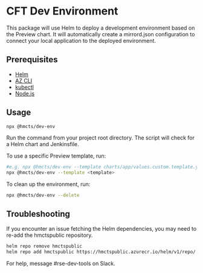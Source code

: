# CFT Dev Environment

This package will use Helm to deploy a development environment based on the Preview chart. It will automatically create a mirrord.json configuration to connect your local application to the deployed environment.

## Prerequisites

- [Helm](https://helm.sh/docs/intro/install/)
- [AZ CLI](https://docs.microsoft.com/en-us/cli/azure/install-azure-cli)
- [kubectl](https://kubernetes.io/docs/tasks/tools/install-kubectl/)
- [Node.js](https://nodejs.org/en/download/)

## Usage

```bash
npx @hmcts/dev-env
```

Run the command from your project root directory. The script will check for a Helm chart and Jenkinsfile.

To use a specific Preview template, run:

```bash 
#e.g. npx @hmcts/dev-env --template charts/app/values.custom.template.yaml
npx @hmcts/dev-env --template <template> 
```

To clean up the environment, run:

```bash
npx @hmcts/dev-env --delete
```

## Troubleshooting

If you encounter an issue fetching the Helm dependencies, you may need to re-add the hmctspublic repository.

```bash
helm repo remove hmctspublic
helm repo add hmctspublic https://hmctspublic.azurecr.io/helm/v1/repo/
```

For help, message #rse-dev-tools on Slack.

